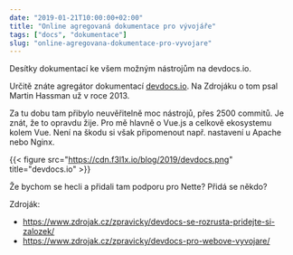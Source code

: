 ```yaml
---
date: "2019-01-21T10:00:00+02:00"
title: "Online agregovaná dokumentace pro vývojáře"
tags: ["docs", "dokumentace"]
slug: "online-agregovana-dokumentace-pro-vyvojare"
---
```


Desítky dokumentací ke všem možným nástrojům na devdocs.io.

<!--more-->

Určitě znáte agregátor dokumentací [devdocs.io](https://devdocs.io). Na Zdrojáku o tom psal Martin Hassman už v roce 2013.

Za tu dobu tam přibylo neuvěřitelně moc nástrojů, přes 2500 commitů. Je znát, že to opravdu žije.
Pro mě hlavně o Vue.js a celkově ekosystemu kolem Vue. Není na škodu si však připomenout např. nastavení u Apache nebo Nginx.

{{< figure src="https://cdn.f3l1x.io/blog/2019/devdocs.png" title="devdocs.io" >}}

Že bychom se hecli a přidali tam podporu pro Nette? Přidá se někdo?

Zdroják:

- https://www.zdrojak.cz/zpravicky/devdocs-se-rozrusta-pridejte-si-zalozek/
- https://www.zdrojak.cz/zpravicky/devdocs-pro-webove-vyvojare/
